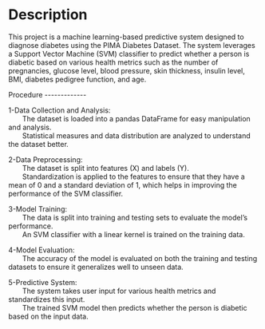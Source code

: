 # Description

This project is a machine learning-based predictive system designed to diagnose diabetes using the PIMA Diabetes Dataset. The system leverages a Support Vector Machine (SVM) classifier to predict whether a person is diabetic based on various health metrics such as the number of pregnancies, glucose level, blood pressure, skin thickness, insulin level, BMI, diabetes pedigree function, and age.

Procedure -------------<br>

1-Data Collection and Analysis:<br>
    &emsp;&emsp;The dataset is loaded into a pandas DataFrame for easy manipulation and analysis.<br>
    &emsp;&emsp;Statistical measures and data distribution are analyzed to understand the dataset better.<br>
    
2-Data Preprocessing:<br>
    &emsp;&emsp;The dataset is split into features (X) and labels (Y).<br>
    &emsp;&emsp;Standardization is applied to the features to ensure that they have a mean of 0 and a standard 
    deviation of 1, which helps in improving the performance of the SVM classifier.<br>
    
3-Model Training:<br>
    &emsp;&emsp;The data is split into training and testing sets to evaluate the model’s performance.<br>
    &emsp;&emsp;An SVM classifier with a linear kernel is trained on the training data.<br>
    
4-Model Evaluation:<br>
    &emsp;&emsp;The accuracy of the model is evaluated on both the training and testing datasets to ensure it 
    generalizes well to unseen data.<br>
    
5-Predictive System:<br>
    &emsp;&emsp;The system takes user input for various health metrics and standardizes this input.<br>
    &emsp;&emsp;The trained SVM model then predicts whether the person is diabetic based on the input data.<br>
